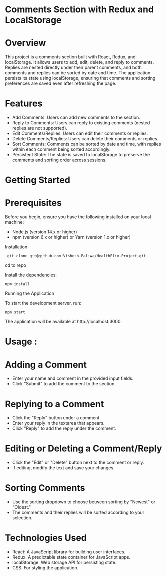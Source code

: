 # Comments Section with Redux and LocalStorage
# Overview

This project is a comments section built with React, Redux, and localStorage. It allows users to add, edit, delete, and reply to comments. Replies are nested directly under their parent comments, and both comments and replies can be sorted by date and time. The application persists its state using localStorage, ensuring that comments and sorting preferences are saved even after refreshing the page.

# Features

   - Add Comments: Users can add new comments to the section.
   - Reply to Comments: Users can reply to existing comments (nested replies are not supported).
   - Edit Comments/Replies: Users can edit their comments or replies.
   - Delete Comments/Replies: Users can delete their comments or replies.
   - Sort Comments: Comments can be sorted by date and time, with replies within each comment being sorted accordingly.
   - Persistent State: The state is saved to localStorage to preserve the comments and sorting order across sessions.

# Getting Started

# Prerequisites

Before you begin, ensure you have the following installed on your local machine:

   - Node.js (version 14.x or higher)
   - npm (version 6.x or higher) or Yarn (version 1.x or higher)

Installation

     git clone git@github.com:Vishesh-Paliwa/HealthFlix-Project.git
  
cd to repo

Install the dependencies:

    npm install

Running the Application

To start the development server, run:

    npm start


The application will be available at http://localhost:3000.


# Usage :
# Adding a Comment

   - Enter your name and comment in the provided input fields.
   - Click "Submit" to add the comment to the section.

# Replying to a Comment

   - Click the "Reply" button under a comment.
   - Enter your reply in the textarea that appears.
   - Click "Reply" to add the reply under the comment.

# Editing or Deleting a Comment/Reply

   - Click the "Edit" or "Delete" button next to the comment or reply.
   - If editing, modify the text and save your changes.

# Sorting Comments

   - Use the sorting dropdown to choose between sorting by "Newest" or "Oldest."
   - The comments and their replies will be sorted according to your selection.

# Technologies Used

   - React: A JavaScript library for building user interfaces.
   - Redux: A predictable state container for JavaScript apps.
   - localStorage: Web storage API for persisting state.
   - CSS: For styling the application.
